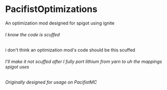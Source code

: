 # PacifistOptimizations
An optimization mod designed for spigot using ignite

###### I know the code is scuffed
i don't think an optimization mod's code should be this scuffed
###### I'll make it not scuffed after I fully port lithium from yarn to uh the mappings spigot uses

*Originally designed for usage on PacifistMC*
